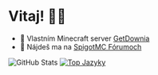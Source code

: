 <h1> Vitaj! 👋🏻 </h1>

- 💚 Vlastním Minecraft server [GetDownia](https://getdownia.eu)
- 🚰 Nájdeš ma na [SpigotMC Fórumoch]()


![GitHub Stats](https://github-readme-stats.vercel.app/api?username=MrSlenky&show_icons=true)
[![Top Jazyky](https://github-readme-stats.vercel.app/api/top-langs/?username=MrSlenky)](https://github.com/anuraghazra/github-readme-stats)
